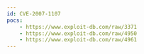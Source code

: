 ```yaml
---
id: CVE-2007-1107
pocs:
    - https://www.exploit-db.com/raw/3371
    - https://www.exploit-db.com/raw/4950
    - https://www.exploit-db.com/raw/4961
---
```

